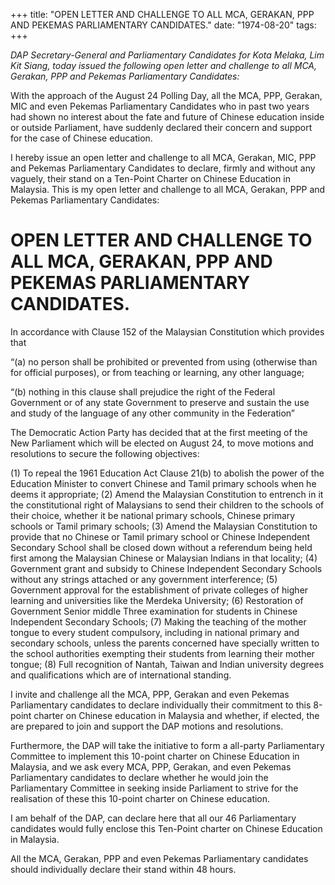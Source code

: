 +++ 
title: "OPEN LETTER AND CHALLENGE TO ALL MCA, GERAKAN, PPP AND PEKEMAS PARLIAMENTARY CANDIDATES."
date: "1974-08-20"
tags:
+++

_DAP Secretary-General and Parliamentary Candidates for Kota Melaka, Lim Kit Siang, today issued the following open letter and challenge to all MCA, Gerakan, PPP and Pekemas Parliamentary Candidates:_

With the approach of the August 24 Polling Day, all the MCA, PPP, Gerakan, MIC and even Pekemas Parliamentary Candidates who in past two years had shown no interest about the fate and future of Chinese education inside or outside Parliament, have suddenly declared their concern and support for the case of Chinese education.

I hereby issue an open letter and challenge to all MCA, Gerakan, MIC, PPP and Pekemas Parliamentary Candidates to declare, firmly and without any vaguely, their stand on a Ten-Point Charter on Chinese Education in Malaysia. This is my open letter and challenge to all MCA, Gerakan, PPP and Pekemas Parliamentary Candidates:</u>

# OPEN LETTER AND CHALLENGE TO ALL MCA, GERAKAN, PPP AND PEKEMAS PARLIAMENTARY CANDIDATES.  

In accordance with Clause 152 of the Malaysian Constitution which provides that   

“(a) no person shall be prohibited or prevented from using (otherwise than for official purposes), or from teaching or learning, any other language;

“(b) nothing in this clause shall prejudice the right of the Federal Government or of any state Government to preserve and sustain the use and study of the language of any other community in the Federation”

The Democratic Action Party has decided that at the first meeting of the New Parliament which will be elected on August 24, to move motions and resolutions to secure the following objectives:

(1)	To repeal the 1961 Education Act Clause 21(b) to abolish the power of the Education Minister to convert Chinese and Tamil primary schools when he deems it appropriate; 
(2)	Amend the Malaysian Constitution to entrench in it the constitutional right of Malaysians to send their children to the schools of their choice, whether it be national primary schools, Chinese primary schools or Tamil primary schools;
(3)	Amend the Malaysian Constitution to provide that no Chinese or Tamil primary school or Chinese Independent Secondary School shall be closed down without a referendum being held first among the Malaysian Chinese or Malaysian Indians in that locality;
(4)	Government grant and subsidy to Chinese Independent Secondary Schools without any strings attached or any government interference; 
(5)	Government approval for the establishment of private colleges of higher learning and universities like the Merdeka University;
(6)	Restoration of Government Senior middle Three examination for students in Chinese Independent Secondary Schools; 
(7)	Making the teaching of the mother tongue to every student compulsory, including in national primary and secondary schools, unless the parents concerned have specially written to the school authorities exempting their students from learning their mother tongue;
(8)	Full recognition of Nantah, Taiwan and Indian university degrees and qualifications which are of international standing.

I invite and challenge all the MCA, PPP, Gerakan and even Pekemas Parliamentary candidates to declare individually their commitment to this 8-point charter on Chinese education in Malaysia and whether, if elected, the are prepared to join and support the DAP motions and resolutions.

Furthermore, the DAP will take the initiative to form a all-party Parliamentary Committee to implement this 10-point charter on Chinese Education in Malaysia, and we ask every MCA, PPP, Gerakan, and even Pekemas Parliamentary candidates to declare whether he would join the Parliamentary Committee in seeking inside Parliament to strive for the realisation of these this 10-point charter on Chinese education.

I am behalf of the DAP, can declare here that all our 46 Parliamentary candidates would fully enclose this Ten-Point charter on Chinese Education in Malaysia.

All the MCA, Gerakan, PPP and even Pekemas Parliamentary candidates should individually declare their stand within 48 hours.
 
